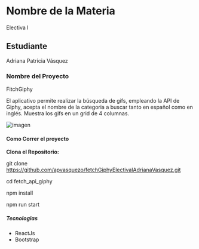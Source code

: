 # Nombre de la Materia
Electiva I

## Estudiante
Adriana Patricia Vásquez

### Nombre del Proyecto
FitchGiphy

El aplicativo permite realizar la búsqueda de gifs, empleando la API de Giphy, acepta el nombre de la categoria a
buscar tanto en español como en inglés. Muestra los gifs en un grid de 4 columnas.

![imagen](https://github.com/apvasquezo/fetchGiphyElectivaIAdrianaVasquez/assets/91386521/3cbf435b-707c-4a2c-8715-8cc595914d78)


#### Como Correr el proyecto

**Clona el Repositorio:**

git clone https://github.com/apvasquezo/fetchGiphyElectivaIAdrianaVasquez.git

cd fetch_api_giphy

npm install

npm run start

##### Tecnologias

- ReactJs
- Bootstrap






#